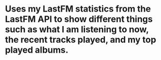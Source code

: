 # Uses my LastFM statistics from the LastFM API to show different things such as what I am listening to now, the recent tracks played, and my top played albums.

